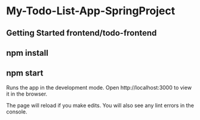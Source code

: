 # My-Todo-List-App-SpringProject

## Getting Started frontend/todo-frontend

## npm install
## npm start

Runs the app in the development mode.
Open http://localhost:3000 to view it in the browser.

The page will reload if you make edits.
You will also see any lint errors in the console.
